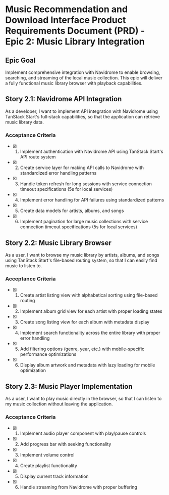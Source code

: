 # Music Recommendation and Download Interface Product Requirements Document (PRD) - Epic 2: Music Library Integration

## Epic Goal

Implement comprehensive integration with Navidrome to enable browsing, searching, and streaming of the local music collection. This epic will deliver a fully functional music library browser with playback capabilities.

## Story 2.1: Navidrome API Integration

As a developer,
I want to implement API integration with Navidrome using TanStack Start's full-stack capabilities,
so that the application can retrieve music library data.

### Acceptance Criteria

- [x] 1. Implement authentication with Navidrome API using TanStack Start's API route system
- [x] 2. Create service layer for making API calls to Navidrome with standardized error handling patterns
- [x] 3. Handle token refresh for long sessions with service connection timeout specifications (5s for local services)
- [x] 4. Implement error handling for API failures using standardized patterns
- [x] 5. Create data models for artists, albums, and songs
- [x] 6. Implement pagination for large music collections with service connection timeout specifications (5s for local services)

## Story 2.2: Music Library Browser

As a user,
I want to browse my music library by artists, albums, and songs using TanStack Start's file-based routing system,
so that I can easily find music to listen to.

### Acceptance Criteria

- [x] 1. Create artist listing view with alphabetical sorting using file-based routing
- [x] 2. Implement album grid view for each artist with proper loading states
- [x] 3. Create song listing view for each album with metadata display
- [x] 4. Implement search functionality across the entire library with proper error handling
- [x] 5. Add filtering options (genre, year, etc.) with mobile-specific performance optimizations
- [x] 6. Display album artwork and metadata with lazy loading for mobile optimization

## Story 2.3: Music Player Implementation

As a user,
I want to play music directly in the browser,
so that I can listen to my music collection without leaving the application.

### Acceptance Criteria

- [x] 1. Implement audio player component with play/pause controls
- [x] 2. Add progress bar with seeking functionality
- [x] 3. Implement volume control
- [x] 4. Create playlist functionality
- [x] 5. Display current track information
- [x] 6. Handle streaming from Navidrome with proper buffering